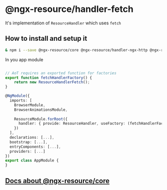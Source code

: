 # @ngx-resource/handler-fetch

It's implementation of `ResourceHandler` which uses `fetch`

## How to install and setup it
```bash
& npm i --save @ngx-resource/core @ngx-resource/handler-ngx-http @ngx-resource/handler-fetch
```

In you app module
```typescript

// AoT requires an exported function for factories
export function fetchHandlerFactory() {
    return new ResourceHandlerFetch();
}

@NgModule({
  imports: [
    BrowserModule,
    BrowserAnimationsModule,
    
    ResourceModule.forRoot({
      handler: { provide: ResourceHandler, useFactory: (fetchHandlerFactory) }
    })
  ],
  declarations: [...],
  bootstrap: [...],
  entryComponents: [...],
  providers: [...]
})
export class AppModule {
}
```

## [Docs about @ngx-resource/core](https://github.com/troyanskiy/ngx-resource/blob/master/README.md)
